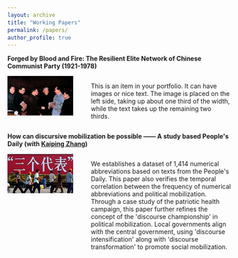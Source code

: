 ```yaml
---
layout: archive
title: "Working Papers"
permalink: /papers/
author_profile: true
---
```



**Forged by Blood and Fire: The Resilient Elite Network of Chinese Communist Party (1921-1978)**

<html lang="en">  
<head>  
    <meta charset="UTF-8">  
    <meta name="viewport" content="width=device-width, initial-scale=1.0">  
    <title>Portfolio Item</title>  
    <style>  
        .container {  
            display: flex; /* 使用flex布局 */  
            align-items: flex-start; /* 顶部对齐子元素 */  
        }  
        .image-container {  
            flex: 0 0 33.3333%; /* 左边三分之一，不伸缩 */  
            padding-right: 20px; /* 可选，为文本区域提供一些空间 */  
            box-sizing: border-box; /* 确保内边距和边框包含在宽度内 */  
        }  
        .text-container {  
            flex: 1; /* 右边剩余空间，自动伸缩 */  
            padding-left: 20px; /* 可选，为文本提供一些内边距 */  
            box-sizing: border-box; /* 同上 */  
        }  
        img {  
            width: 100%; /* 使图片填充整个容器 */  
            height: auto; /* 保持图片的原始宽高比 */  
            display: block; /* 去除图片底部的默认间隙 */  
        }  
    </style>  
</head>  
<body>  
  
<div class="container">  
    <div class="image-container">  
        <img src="/images/network.jpg">  
    </div>  
    <div class="text-container">  
        <!-- <h2>Portfolio Item Number 2</h2>   -->
        <p>This is an item in your portfolio. It can have images or nice text. The image is placed on the left side, taking up about one third of the width, while the text takes up the remaining two thirds.</p>  
    </div>  
</div>  
  
</body>  
</html>

**How can discursive mobilization be possible —— A study based People's Daily (with [Kaiping Zhang](https://www.dps.tsinghua.edu.cn/info/1180/2342.htm))**

<div class="container">  
    <div class="image-container">  
        <img src="/images/三个代表.jpg">  
    </div>  
    <div class="text-container">  
        <!-- <h2>Portfolio Item Number 2</h2>   -->
        <p>We establishes a dataset of 1,414 numerical abbreviations based on texts from the People's Daily. This paper also verifies the temporal correlation between the frequency of numerical abbreviations and political mobilization. Through a case study of the patriotic health campaign, this paper further refines the concept of the 'discourse championship' in political mobilization. Local governments align with the central government, using 'discourse intensification' along with 'discourse transformation' to promote social mobilization. </p>  
    </div>  
</div>  


